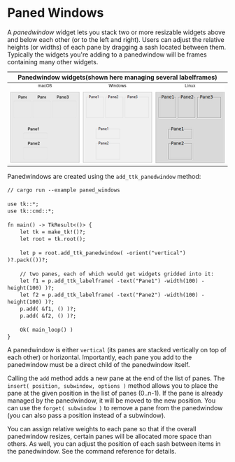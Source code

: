 # Paned Windows

A *panedwindow* widget lets you stack two or more resizable widgets above and
below each other (or to the left and right). Users can adjust the relative
heights (or widths) of each pane by dragging a sash located between them.
Typically the widgets you're adding to a panedwindow will be frames containing
many other widgets.

| Panedwindow widgets(shown here managing several labelframes) |
| :----------------------------------------------------------: |
|   ![Panedwindow widgets.](./images/w_panedwindow_all.png)    |

Panedwindows are created using the `add_ttk_panedwindow` method:

```rust,no_run
// cargo run --example paned_windows

use tk::*;
use tk::cmd::*;

fn main() -> TkResult<()> {
    let tk = make_tk!()?;
    let root = tk.root();

    let p = root.add_ttk_panedwindow( -orient("vertical") )?.pack(())?;

    // two panes, each of which would get widgets gridded into it:
    let f1 = p.add_ttk_labelframe( -text("Pane1") -width(100) -height(100) )?;
    let f2 = p.add_ttk_labelframe( -text("Pane2") -width(100) -height(100) )?;
    p.add( &f1, () )?;
    p.add( &f2, () )?;

    Ok( main_loop() )
}
```

A panedwindow is either `vertical` (its panes are stacked vertically on top of
each other) or horizontal. Importantly, each pane you add to the panedwindow
must be a direct child of the panedwindow itself.

Calling the `add` method adds a new pane at the end of the list of panes. The
`insert( position, subwindow, options )` method allows you to place the pane at
the given position in the list of panes (0..n-1). If the pane is already managed
by the panedwindow, it will be moved to the new position. You can use the
`forget( subwindow )` to remove a pane from the panedwindow (you can also pass a
position instead of a subwindow).

You can assign relative weights to each pane so that if the overall panedwindow
resizes, certain panes will be allocated more space than others. As well, you
can adjust the position of each sash between items in the panedwindow. See the
command reference for details.
